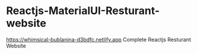 # Reactjs-MaterialUI-Resturant-website
https://whimsical-bublanina-d3bdfc.netlify.app
Complete Reactjs Resturant Website 
